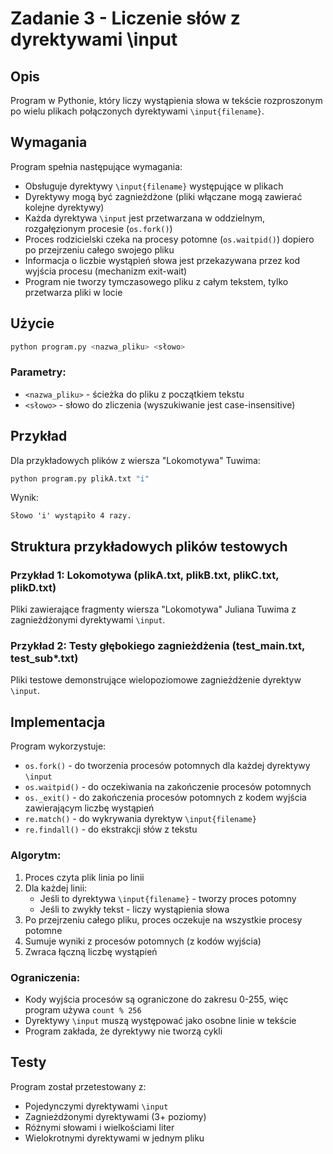 # Zadanie 3 - Liczenie słów z dyrektywami \input

## Opis

Program w Pythonie, który liczy wystąpienia słowa w tekście rozproszonym po wielu plikach połączonych dyrektywami `\input{filename}`.

## Wymagania

Program spełnia następujące wymagania:
- Obsługuje dyrektywy `\input{filename}` występujące w plikach
- Dyrektywy mogą być zagnieżdżone (pliki włączane mogą zawierać kolejne dyrektywy)
- Każda dyrektywa `\input` jest przetwarzana w oddzielnym, rozgałęzionym procesie (`os.fork()`)
- Proces rodzicielski czeka na procesy potomne (`os.waitpid()`) dopiero po przejrzeniu całego swojego pliku
- Informacja o liczbie wystąpień słowa jest przekazywana przez kod wyjścia procesu (mechanizm exit-wait)
- Program nie tworzy tymczasowego pliku z całym tekstem, tylko przetwarza pliki w locie

## Użycie

```bash
python program.py <nazwa_pliku> <słowo>
```

### Parametry:
- `<nazwa_pliku>` - ścieżka do pliku z początkiem tekstu
- `<słowo>` - słowo do zliczenia (wyszukiwanie jest case-insensitive)

## Przykład

Dla przykładowych plików z wiersza "Lokomotywa" Tuwima:

```bash
python program.py plikA.txt "i"
```

Wynik:
```
Słowo 'i' wystąpiło 4 razy.
```

## Struktura przykładowych plików testowych

### Przykład 1: Lokomotywa (plikA.txt, plikB.txt, plikC.txt, plikD.txt)
Pliki zawierające fragmenty wiersza "Lokomotywa" Juliana Tuwima z zagnieżdżonymi dyrektywami `\input`.

### Przykład 2: Testy głębokiego zagnieżdżenia (test_main.txt, test_sub*.txt)
Pliki testowe demonstrujące wielopoziomowe zagnieżdżenie dyrektyw `\input`.

## Implementacja

Program wykorzystuje:
- `os.fork()` - do tworzenia procesów potomnych dla każdej dyrektywy `\input`
- `os.waitpid()` - do oczekiwania na zakończenie procesów potomnych
- `os._exit()` - do zakończenia procesów potomnych z kodem wyjścia zawierającym liczbę wystąpień
- `re.match()` - do wykrywania dyrektyw `\input{filename}`
- `re.findall()` - do ekstrakcji słów z tekstu

### Algorytm:
1. Proces czyta plik linia po linii
2. Dla każdej linii:
   - Jeśli to dyrektywa `\input{filename}` - tworzy proces potomny
   - Jeśli to zwykły tekst - liczy wystąpienia słowa
3. Po przejrzeniu całego pliku, proces oczekuje na wszystkie procesy potomne
4. Sumuje wyniki z procesów potomnych (z kodów wyjścia)
5. Zwraca łączną liczbę wystąpień

### Ograniczenia:
- Kody wyjścia procesów są ograniczone do zakresu 0-255, więc program używa `count % 256`
- Dyrektywy `\input` muszą występować jako osobne linie w tekście
- Program zakłada, że dyrektywy nie tworzą cykli

## Testy

Program został przetestowany z:
- Pojedynczymi dyrektywami `\input`
- Zagnieżdżonymi dyrektywami (3+ poziomy)
- Różnymi słowami i wielkościami liter
- Wielokrotnymi dyrektywami w jednym pliku

